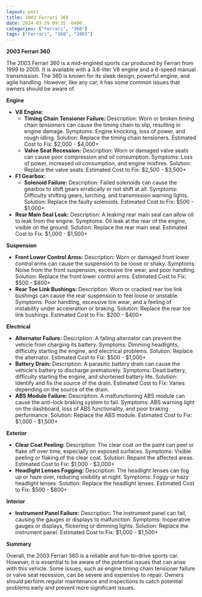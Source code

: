 ```yaml
---
layout: post
title: 2003 Ferrari 360
date: 2024-03-29 09:35 -0400
categories: ["Ferrari", "360"]
tags: ["Ferrari", "360", "2003"]
---
```

**2003 Ferrari 360**

The 2003 Ferrari 360 is a mid-engined sports car produced by Ferrari from 1999 to 2005. It is available with a 3.6-liter V8 engine and a 6-speed manual transmission. The 360 is known for its sleek design, powerful engine, and agile handling. However, like any car, it has some common issues that owners should be aware of.

**Engine**

* **V8 Engine:**
    * **Timing Chain Tensioner Failure:** Description: Worn or broken timing chain tensioners can cause the timing chain to slip, resulting in engine damage. Symptoms: Engine knocking, loss of power, and rough idling. Solution: Replace the timing chain tensioners. Estimated Cost to Fix: $2,000 - $4,000+
    * **Valve Seat Recession:** Description: Worn or damaged valve seats can cause poor compression and oil consumption. Symptoms: Loss of power, increased oil consumption, and engine misfires. Solution: Replace the valve seats. Estimated Cost to Fix: $2,500 - $3,500+
* **F1 Gearbox:**
    * **Solenoid Failure:** Description: Failed solenoids can cause the gearbox to shift gears erratically or not shift at all. Symptoms: Difficulty shifting gears, lurching, and transmission warning lights. Solution: Replace the faulty solenoids. Estimated Cost to Fix: $500 - $1,000+
* **Rear Main Seal Leak:** Description: A leaking rear main seal can allow oil to leak from the engine. Symptoms: Oil leak at the rear of the engine, visible on the ground. Solution: Replace the rear main seal. Estimated Cost to Fix: $1,000 - $1,500+

**Suspension**

* **Front Lower Control Arms:** Description: Worn or damaged front lower control arms can cause the suspension to be loose or shaky. Symptoms: Noise from the front suspension, excessive tire wear, and poor handling. Solution: Replace the front lower control arms. Estimated Cost to Fix: $500 - $800+
* **Rear Toe Link Bushings:** Description: Worn or cracked rear toe link bushings can cause the rear suspension to feel loose or unstable. Symptoms: Poor handling, excessive tire wear, and a feeling of instability under acceleration or braking. Solution: Replace the rear toe link bushings. Estimated Cost to Fix: $200 - $400+

**Electrical**

* **Alternator Failure:** Description: A failing alternator can prevent the vehicle from charging its battery. Symptoms: Dimming headlights, difficulty starting the engine, and electrical problems. Solution: Replace the alternator. Estimated Cost to Fix: $500 - $1,000+
* **Battery Drain:** Description: A parasitic battery drain can cause the vehicle's battery to discharge prematurely. Symptoms: Dead battery, difficulty starting the engine, and shortened battery life. Solution: Identify and fix the source of the drain. Estimated Cost to Fix: Varies depending on the source of the drain.
* **ABS Module Failure:** Description: A malfunctioning ABS module can cause the anti-lock braking system to fail. Symptoms: ABS warning light on the dashboard, loss of ABS functionality, and poor braking performance. Solution: Replace the ABS module. Estimated Cost to Fix: $1,000 - $1,500+

**Exterior**

* **Clear Coat Peeling:** Description: The clear coat on the paint can peel or flake off over time, especially on exposed surfaces. Symptoms: Visible peeling or flaking of the clear coat. Solution: Repaint the affected areas. Estimated Cost to Fix: $1,000 - $3,000+
* **Headlight Lenses Fogging:** Description: The headlight lenses can fog up or haze over, reducing visibility at night. Symptoms: Foggy or hazy headlight lenses. Solution: Replace the headlight lenses. Estimated Cost to Fix: $500 - $800+

**Interior**

* **Instrument Panel Failure:** Description: The instrument panel can fail, causing the gauges or displays to malfunction. Symptoms: Inoperative gauges or displays, flickering or dimming lights. Solution: Replace the instrument panel. Estimated Cost to Fix: $1,000 - $1,500+

**Summary**

Overall, the 2003 Ferrari 360 is a reliable and fun-to-drive sports car. However, it is essential to be aware of the potential issues that can arise with this vehicle. Some issues, such as engine timing chain tensioner failure or valve seat recession, can be severe and expensive to repair. Owners should perform regular maintenance and inspections to catch potential problems early and prevent more significant issues.
